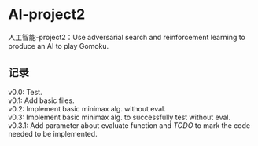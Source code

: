 # AI-project2
人工智能-project2：Use adversarial search and reinforcement  learning to produce an AI to play Gomoku.

## 记录
v0.0: Test.  
v0.1: Add basic files.  
v0.2: Implement basic minimax alg. without eval.  
v0.3: Implement basic minimax alg. to successfully test without eval.  
v0.3.1: Add parameter about evaluate function and *TODO* to mark the code needed to be implemented.
